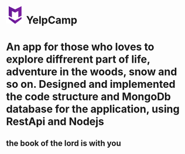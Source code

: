 # ![alt text](https://github.com/adam-p/markdown-here/raw/master/src/common/images/icon48.png "YelpCamp Logo") YelpCamp
An app for those who loves to explore diffrerent part of life, adventure in the woods, snow and so on.
Designed and implemented the code structure and MongoDb database for the application, using RestApi and Nodejs
============
the book of the lord is with you
-----------
